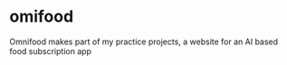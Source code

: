 # omifood
Omnifood makes part of my practice projects, a website for an AI based food subscription app
